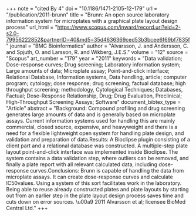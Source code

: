 +++
note = "cited By 4"
doi = "10.1186/1471-2105-12-179"
url = "/publication/2011-brunn"
title = "Brunn: An open source laboratory information system for microplates with a graphical plate layout design process"
url_html = "https://www.scopus.com/inward/record.uri?eid=2-s2.0-79956222852&partnerID=40&md5=35d4636369ced53b3bcee6f69bf7835f"
journal = "BMC Bioinformatics"
author = "Alvarsson, J. and Andersson, C. and Spjuth, O. and Larsson, R. and Wikberg, J.E.S."
volume = "12"
source = "Scopus"
art_number = "179"
year = "2011"
keywords = "Data validation;  Dose-response curves;  Drug screening;  Laboratory information system;  Large amounts of data;  Microplate assay;  Point-and-click interface;  Relational Database, Information systems, Data handling, article;  computer program;  cytology;  dose response;  drug screening;  factual database;  high throughput screening;  methodology, Cytological Techniques;  Databases, Factual;  Dose-Response Relationship, Drug;  Drug Evaluation, Preclinical;  High-Throughput Screening Assays;  Software"
document_bibtex_type = "Article"
abstract = "Background: Compound profiling and drug screening generates large amounts of data and is generally based on microplate assays. Current information systems used for handling this are mainly commercial, closed source, expensive, and heavyweight and there is a need for a flexible lightweight open system for handling plate design, and validation and preparation of data.Results: A Bioclipse plugin consisting of a client part and a relational database was constructed. A multiple-step plate layout point-and-click interface was implemented inside Bioclipse. The system contains a data validation step, where outliers can be removed, and finally a plate report with all relevant calculated data, including dose-response curves.Conclusions: Brunn is capable of handling the data from microplate assays. It can create dose-response curves and calculate IC50values. Using a system of this sort facilitates work in the laboratory. Being able to reuse already constructed plates and plate layouts by starting out from an earlier step in the plate layout design process saves time and cuts down on error sources. \u00a9 2011 Alvarsson et al; licensee BioMed Central Ltd."
+++

